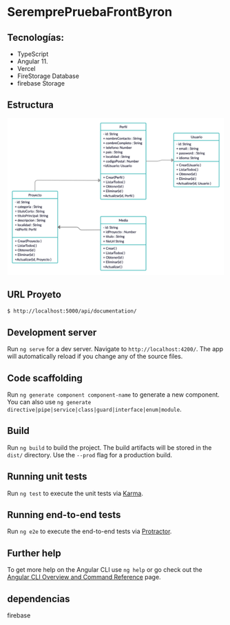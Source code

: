 # SeremprePruebaFrontByron
## Tecnologías:
- TypeScript
- Angular 11.
- Vercel
- FireStorage Database
- firebase Storage


## Estructura

![alt text](https://github.com/byjose007/prueba_gazelook/blob/master/backend/uploads/diagrama.png?raw=true)

## URL Proyeto

``` 
$ http://localhost:5000/api/documentation/
```

## Development server

Run `ng serve` for a dev server. Navigate to `http://localhost:4200/`. The app will automatically reload if you change any of the source files.

## Code scaffolding

Run `ng generate component component-name` to generate a new component. You can also use `ng generate directive|pipe|service|class|guard|interface|enum|module`.

## Build

Run `ng build` to build the project. The build artifacts will be stored in the `dist/` directory. Use the `--prod` flag for a production build.

## Running unit tests

Run `ng test` to execute the unit tests via [Karma](https://karma-runner.github.io).

## Running end-to-end tests

Run `ng e2e` to execute the end-to-end tests via [Protractor](http://www.protractortest.org/).

## Further help

To get more help on the Angular CLI use `ng help` or go check out the [Angular CLI Overview and Command Reference](https://angular.io/cli) page.
## dependencias
firebase
